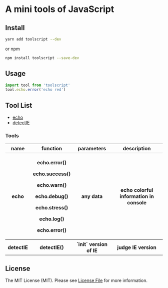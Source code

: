 # A mini tools of JavaScript


## Install

```bash
yarn add toolscript --dev
```

or npm

```bash
npm install toolscript --save-dev
```

## Usage

``` JavaScript
import tool from 'toolscript'
tool.echo.error('echo red')
```

## Tool List

- [echo](#echo)
- [detectIE](#detectIE)

### Tools

<table>
    <tr>
        <th>name</th>
        <th>function</th>
        <th>parameters</th>
        <th>description</th>
    </tr>
    <tr id="echo">
        <th>echo</th>
        <th>
          <p>echo.error()</p>
          <p>echo.success()</p>
          <p>echo.warn()</p>
          <p>echo.debug()</p>
          <p>echo.stress()</p>
          <p>echo.log()</p>
          <p>echo.error()</p>
        </th>
        <th>any data</th>
        <th>echo colorful information in console</th>
    </tr>
    <tr>
        <th>detectIE</th>
        <th>detectIE()</th>
        <th>`init` version of IE</th>
        <th>judge IE version</th>
    </tr>
</table>



## License

The MIT License (MIT). Please see [License File](LICENSE.md) for more information.
